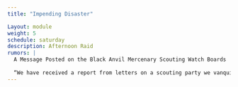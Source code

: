 ```yaml
---
title: "Impending Disaster"

Layout: module
weight: 5
schedule: saturday
description: Afternoon Raid
rumors: | 
  A Message Posted on the Black Anvil Mercenary Scouting Watch Boards
   
  “We have received a report from letters on a scouting party we vanquished recently that the Bloody Fist intend to attack the Guild Hall or the buildings around it mid day on the second day of the market gathering. A time was not specifically stated but we should be vigilant anytime after lunch time that they will come for our newly reopened Guild Halls to try and cut us off from prosperity and resources to fight them. I would venture to say they are upset we reclaimed their prisoners during the Winter after the first gathering in Stonewood this past late Autumn. Eat hearty but keep your eyes sharp.”
---
```






